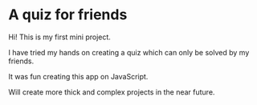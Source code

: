 # A quiz for friends

Hi! This is my first mini project.

I have tried my hands on creating a quiz which can only be solved by my friends.

It was fun creating this app on JavaScript.

Will create more thick and complex projects in the near future.
